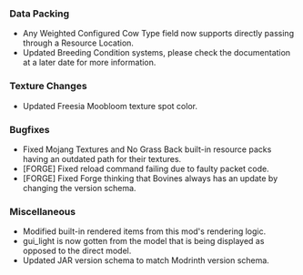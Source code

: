 ### Data Packing
- Any Weighted Configured Cow Type field now supports directly passing through a Resource Location.
- Updated Breeding Condition systems, please check the documentation at a later date for more information.

### Texture Changes
- Updated Freesia Moobloom texture spot color.

### Bugfixes
- Fixed Mojang Textures and No Grass Back built-in resource packs having an outdated path for their textures.
- [FORGE] Fixed reload command failing due to faulty packet code.
- [FORGE] Fixed Forge thinking that Bovines always has an update by changing the version schema. 

### Miscellaneous
- Modified built-in rendered items from this mod's rendering logic.
- gui_light is now gotten from the model that is being displayed as opposed to the direct model.
- Updated JAR version schema to match Modrinth version schema.